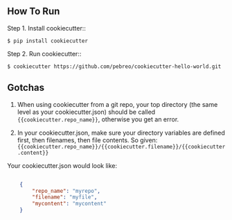 How To Run
---------

Step 1. Install cookiecutter::
   
   
    $ pip install cookiecutter      

Step 2. Run cookiecutter:: 


    $ cookiecutter https://github.com/pebreo/cookiecutter-hello-world.git

Gotchas
-------
1) When using cookiecutter from a git repo, your top directory (the same level as your cookiecutter.json) should be 
called `{{cookiecutter.repo_name}}`, otherwise you get an error.

2) In your cookiecutter.json, make sure your directory variables are defined first, then filenames, then file contents.
So given: `{{cookiecutter.repo_name}}/{{cookiecutter.filename}}/{{cookiecutter.content}}`

Your cookiecutter.json would look like:

``` json

    {
        "repo_name": "myrepo",
        "filename": "myfile",
        "mycontent": "mycontent"
    }
```
